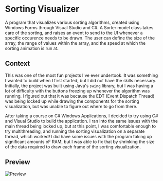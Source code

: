 # Sorting Visualizer

A program that visualizes various sorting algorithms, created using Windows Forms through Visual Studio and C#. A Sorter model class takes care of the sorting, and raises an event to send to the UI whenever a specific occurence needs to be drawn. The user can define the size of the array, the range of values within the array, and the speed at which the sorting animation is run at.

## Context
This was one of the most fun projects I've ever undertook. It was something I wanted to build when I first started, but I did not have the skills necessary. Initially, the project was built using Java's `swing` library, but I was having a lot of difficulty with the buttons freezing up whenever the algorithm was running. I figured out that it was because the EDT (Event Dispatch Thread) was being locked up while drawing the components for the sorting visualization, but was unable to figure out where to go from there.

After taking a course on C# Windows Applications, I decided to try using C# and Visual Studio to build the application. I ran into the same issues with the main thread being locked up, but at this point, I was comfortable enough to try multithreading, and running the sorting visualization on a separate thread, which worked! I did have some issues with the program taking up significant amounts oF RAM, but I was able to fix that by shrinking the size of the data required to draw each frame of the sorting visualization.

## Preview
![Preview](https://i.imgur.com/6im9BDR.gif)

